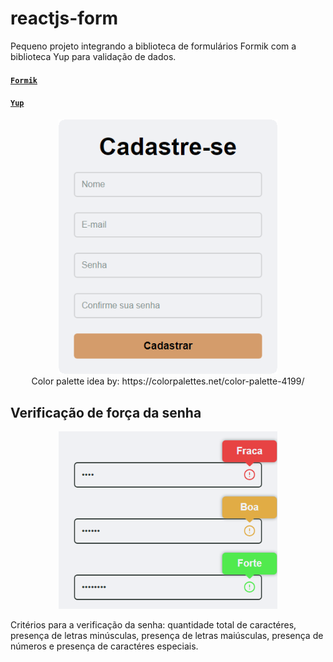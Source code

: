 # reactjs-form
Pequeno projeto integrando a biblioteca de formulários Formik com a biblioteca Yup para validação de dados.
#### [`Formik`](https://formik.org/docs/overview)

#### [`Yup`](https://github.com/jquense/yup#api)

<p align="center">
  <img src="https://raw.githubusercontent.com/Hidekih/reactjs-form/main/content/form_image.png" width="350" title="Form">
  <br/>
  Color palette idea by: https://colorpalettes.net/color-palette-4199/
</p>

## Verificação de força da senha

<p align="center">
  <img src="https://raw.githubusercontent.com/Hidekih/reactjs-form/main/content/password-check.png" width="350" title="Form">
  <br/>
</p>

Critérios para a verificação da senha: quantidade total de caractéres, presença de letras minúsculas, presença de letras maiúsculas, presença de números e presença de caractéres especiais.

